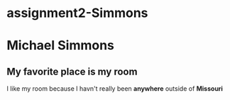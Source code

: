 # assignment2-Simmons

# Michael Simmons
## My favorite place is my room
I like my room because I havn't really been **anywhere** outside of **Missouri**

